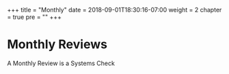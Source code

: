 +++
title = "Monthly"
date = 2018-09-01T18:30:16-07:00
weight = 2
chapter = true
pre = ""
+++

# Monthly Reviews

A Monthly Review is a Systems Check